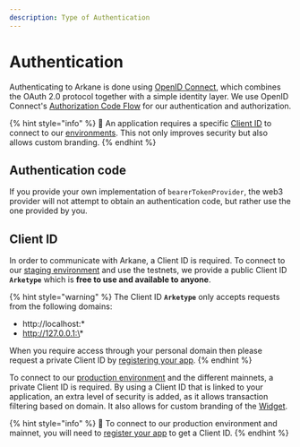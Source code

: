 ```yaml
---
description: Type of Authentication
---
```


# Authentication

Authenticating to Arkane is done using [OpenID Connect](https://openid.net/connect/), which combines the OAuth 2.0 protocol together with a simple identity layer. We use OpenID Connect's [Authorization Code Flow](https://openid.net/specs/openid-connect-core-1_0.html#CodeFlowAuth) for our authentication and authorization.

{% hint style="info" %}
🧙 An application requires a specific [Client ID](https://arkane-network.typeform.com/to/hzbcGJ) to connect to our [environments](environments.md). This not only improves security but also allows custom branding.
{% endhint %}

## Authentication code

If you provide your own implementation of `bearerTokenProvider`, the web3 provider will not attempt to obtain an authentication code, but rather use the one provided by you.

## Client ID

In order to communicate with Arkane, a Client ID is required. To connect to our [staging environment](environments.md#staging) and use the testnets, we provide a public Client ID **`Arketype`** which is **free to use and available to anyone**.  

{% hint style="warning" %}
The Client ID **`Arketype`** only accepts requests from the following domains:

* http://localhost:\*
* http://127.0.0.1:\*

When you require access through your personal domain then please request a private Client ID by [registering your app](https://arkane-network.typeform.com/to/hzbcGJ).
{% endhint %}

To connect to our [production environment](environments.md#production) and the different mainnets, a private Client ID is required. By using a Client ID that is linked to your application, an extra level of security is added, as it allows transaction filtering based on domain. It also allows for custom branding of the [Widget](../widget/introduction.md).

{% hint style="info" %}
🧙 To connect to our production environment and mainnet, you will need to [register your app](https://arkane-network.typeform.com/to/hzbcGJ) to get a Client ID. 
{% endhint %}

